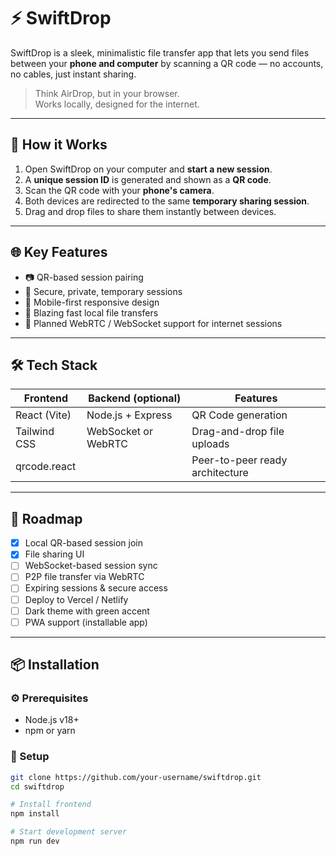 # ⚡️ SwiftDrop

SwiftDrop is a sleek, minimalistic file transfer app that lets you send files between your **phone and computer** by scanning a QR code — no accounts, no cables, just instant sharing.

> Think AirDrop, but in your browser.  
> Works locally, designed for the internet.

---

## 📱 How it Works

1. Open SwiftDrop on your computer and **start a new session**.
2. A **unique session ID** is generated and shown as a **QR code**.
3. Scan the QR code with your **phone's camera**.
4. Both devices are redirected to the same **temporary sharing session**.
5. Drag and drop files to share them instantly between devices.

---

## 🌐 Key Features

- 📷 QR-based session pairing  
- 🔐 Secure, private, temporary sessions  
- 🌈 Mobile-first responsive design  
- 🚀 Blazing fast local file transfers  
- 🧠 Planned WebRTC / WebSocket support for internet sessions

---

## 🛠️ Tech Stack

| Frontend        | Backend (optional)     | Features                      |
|-----------------|------------------------|-------------------------------|
| React (Vite)    | Node.js + Express      | QR Code generation            |
| Tailwind CSS    | WebSocket or WebRTC    | Drag-and-drop file uploads    |
| qrcode.react    |                        | Peer-to-peer ready architecture |

---

## 🚧 Roadmap

- [x] Local QR-based session join  
- [x] File sharing UI  
- [ ] WebSocket-based session sync  
- [ ] P2P file transfer via WebRTC  
- [ ] Expiring sessions & secure access  
- [ ] Deploy to Vercel / Netlify  
- [ ] Dark theme with green accent  
- [ ] PWA support (installable app)  

---

## 📦 Installation

### ⚙️ Prerequisites

- Node.js v18+
- npm or yarn

### 🔄 Setup

```bash
git clone https://github.com/your-username/swiftdrop.git
cd swiftdrop

# Install frontend
npm install

# Start development server
npm run dev
